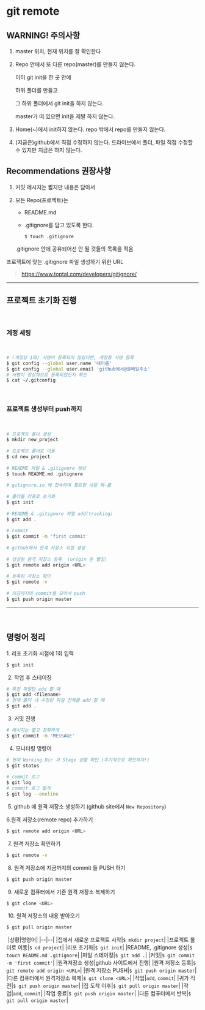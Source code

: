 # git remote

## WARNING! 주의사항
1. master 위치, 현재 위치를 잘 확인한다
2. Repo 안에서 또 다른 repo(master)를 만들지 않는다.
   
   이미 git init을 한 곳 안에 
   
   하위 폴더를 만들고
   
   그 하위 폴더에서 git init을 하지 않는다.
   
   master가 떠 있으면 init을 제발 하지 않는다.

3. Home(~)에서 init하지 않는다.
   repo 밖에서 repo를 만들지 않는다.
4. (지금은)github에서 직접 수정하지 않는다. 드라이브에서 폴더, 파일 직접 수정할 수 있지만 지금은 하지 않는다.


## Recommendations 권장사항
1. 커밋 메시지는 짧지만 내용은 담아서
2. 모든 Repo(프로젝트)는
	- README.md
	- .gitignore를 담고 있도록 한다. 
    
        `$ touch .gitignore`

	.gitignore 안에 공유되어선 안 될 것들의 목록을 적음

프로젝트에 맞는 .gitignore 파일 생성하기 위한 URL 
> https://www.toptal.com/developers/gitignore/

---
## 프로젝트 초기화 진행
​
### 계정 세팅
​
```sh
# (계정당 1회) 서명이 등록되지 않았다면, 계정용 서명 등록
$ git config --global user.name '내이름'
$ git config --global user.email 'github에서@쓸메일주소'
# 서명이 정상적으로 등록되었는지 확인
$ cat ~/.gitconfig  
```
​
### 프로젝트 생성부터 push까지
​
```sh
# 프로젝트 폴더 생성
$ mkdir new_project
​
# 프로젝트 폴더로 이동
$ cd new_project
​
# README 파일 & .gitignore 생성
$ touch README.md .gitignore
​
# gitignore.io 에 접속하여 필요한 내용 복-붙
​
# 폴더를 리포로 초기화
$ git init
​
# README & .gitignore 파일 add(tracking)
$ git add .
​
# commit
$ git commit -m 'first commit'
​
# github에서 원격 저장소 직접 생성
​
# 생성한 원격 저장소 등록  (origin 은 별칭)
$ git remote add origin <URL>
​
# 등록된 저장소 확인
$ git remote -v
​
# 지금까지의 commit들 모아서 push
$ git push origin master
```
---
​
## 명령어 정리
​1. 리포 초기화 시점에 1회 입력
​
```sh
$ git init 
```
​
2. 작업 후 스테이징
​
```sh
# 특정 파일만 add 할 때
$ git add <filename>
# 현재 폴더 내 수정된 파일 전체를 add 할 때
$ git add .
```
​
3. 커밋 진행
​
```sh
# 메시지는 짧고 정확하게
$ git commit -m 'MESSAGE'
```
​
​
4. 모니터링 명령어
​
```sh
# 현재 Working Dir 과 Stage 상황 확인 (주기적으로 확인하자!)
$ git status
​
# commit 로그 
$ git log     
# commit 로그 짧게
$ git log --oneline
```
​
5. github 에 원격 저장소 생성하기 (github site에서 `New Repository`)

   6.원격 저장소(remote repo) 추가하기
​
```sh
$ git remote add origin <URL>
```
​
7. 원격 저장소 확인하기
​
```sh
$ git remote -v
```
​
8. 원격 저장소에 지금까지의 commit 들 PUSH 하기
​
```sh
$ git push origin master
```
​
9. 새로운 컴퓨터에서 기존 원격 저장소 복제하기
```sh
$ git clone <URL>
```
​
10. 원격 저장소의 내용 받아오기
```sh
$ git pull origin master
```
​
|상황|명령어|
|--|--|
|집에서 새로운 프로젝트 시작|`$ mkdir project`|
|프로젝트 폴더로 이동|`$ cd project`|
|리포 초기화|`$ git init`|
|README, .gitignore 생성|`$ touch README.md .gitignore`|
|파일 스테이징|`$ git add .`|
|커밋|`$ git commit -m 'first commit'`|
|원격저장소 생성|github 사이트에서 진행|
|원격 저장소 등록|`$ git remote add origin <URL>`|
|원격 저장소 PUSH|`$ git push origin master`|
|다른 컴퓨터에서 원격저장소 복제|`$ git clone <URL>`|
|작업|`add`, `commit`|
|귀가 직전|`$ git push origin master`|
|집 도착 이후|`$ git pull origin master`|
|작업|`add`, `commit`|
|작업 종료|`$ git push origin master`|
|다른 컴퓨터에서 반복|`$ git pull origin master`|